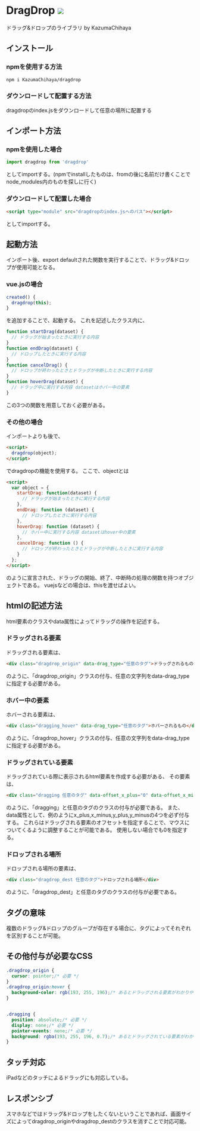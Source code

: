 # DragDrop ![](https://img.shields.io/badge/npm-v1.0.0-green)

ドラッグ&ドロップのライブラリ
by KazumaChihaya

## インストール
### npmを使用する方法
```bash
npm i KazumaChihaya/dragdrop
```

### ダウンロードして配置する方法
dragdropのindex.jsをダウンロードして任意の場所に配置する

## インポート方法
### npmを使用した場合
```javascript
import dragdrop from 'dragdrop'
```
としてimportする。(npmでinstallしたものは、fromの後に名前だけ書くことでnode_modules内のものを探しに行く)

### ダウンロードして配置した場合
```html
<script type="module" src="dragdropのindex.jsへのパス"></script>
```
としてimportする。

## 起動方法
インポート後、export defaultされた関数を実行することで、ドラッグ&ドロップが使用可能となる。

### vue.jsの場合
```javascript
created() {
  dragdrop(this);
}
```
を追加することで、起動する。
これを記述したクラス内に、
```javascript
function startDrag(dataset) {
  // ドラッグが始まったときに実行する内容
}
function endDrag(dataset) {
  // ドロップしたときに実行する内容
}
function cancelDrag() {
  // ドロップが終わったときとドラッグが中断したときに実行する内容
}
function hoverDrag(dataset) {
  // ドラッグ中に実行する内容 datasetはホバー中の要素
}
```
この3つの関数を用意しておく必要がある。


### その他の場合
インポートよりも後で、
```html
<script>
  dragdrop(object);
</script>
```
でdragdropの機能を使用する。
ここで、objectとは
```html
<script>
  var object = {
    startDrag: function(dataset) {
      // ドラッグが始まったときに実行する内容
    },
    endDrag: function (dataset) {
      // ドロップしたときに実行する内容
    },
    hoverDrag: function (dataset) {
      // ホバー中に実行する内容 datasetはhover中の要素
    },
    cancelDrag: function () {
      // ドロップが終わったときとドラッグが中断したときに実行する内容
    }
  };
</script>
```
のように宣言された、ドラッグの開始、終了、中断時の処理の関数を持つオブジェクトである。
vuejsなどの場合は、thisを渡せばよい。


## htmlの記述方法
html要素のクラスやdata属性によってドラッグの操作を記述する。

### ドラッグされる要素
ドラッグされる要素は、
```html
<div class="dragdrop_origin" data-drag_type="任意のタグ">ドラッグされるもの</div>
```
のように、「dragdrop_origin」クラスの付与、任意の文字列をdata-drag_typeに指定する必要がある。

### ホバー中の要素
ホバーされる要素は、
```html
<div class="dragging_hover" data-drag_type="任意のタグ">ホバーされるもの</div>
```
のように、「dragdrop_hover」クラスの付与、任意の文字列をdata-drag_typeに指定する必要がある。


### ドラッグされている要素
ドラッグされている際に表示されるhtml要素を作成する必要がある、
その要素は、
```html
<div class="dragging 任意のタグ" data-offset_x_plus="0" data-offset_x_minus="10" data-offset_y_plus="0" data-offset_y_minus="10">ドラッグされているもの</div>
```
のように、「dragging」と任意のタグのクラスの付与が必要である。
また、data属性として、例のようにx_plus,x_minus,y_plus,y_minusの4つを必ず付与する。
これらはドラッグされる要素のオフセットを指定することで、マウスについてくるように調整することが可能である。
使用しない場合でも0を指定する。

### ドロップされる場所
ドロップされる場所の要素は、
```html
<div class="dragdrop_dest 任意のタグ">ドロップされる場所</div>
```
のように、「dragdrop_dest」と任意のタグのクラスの付与が必要である。


## タグの意味
複数のドラッグ&ドロップのグループが存在する場合に、タグによってそれぞれを区別することが可能。

## その他付与が必要なCSS
```css
.dragdrop_origin {
  cursor: pointer;/* 必要 */
}
.dragdrop_origin:hover {
  background-color: rgb(193, 255, 196);/* あるとドラッグされる要素がわかりやすい */
}


.dragging {
  position: absolute;/* 必要 */
  display: none;/* 必要 */
  pointer-events: none;/* 必要 */
  background: rgba(193, 255, 196, 0.7);/* あるとドラッグされている要素がわかりやすい */
}
```

## タッチ対応
iPadなどのタッチによるドラッグにも対応している。

## レスポンシブ
スマホなどではドラッグ&ドロップをしたくないということであれば、画面サイズによってdragdrop_originやdragdrop_destのクラスを消すことで対応可能。